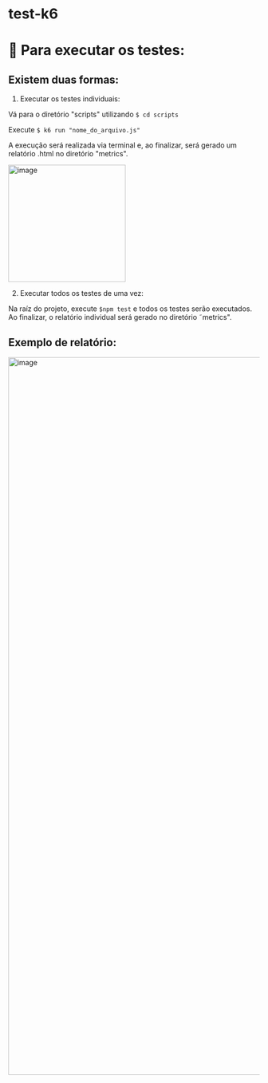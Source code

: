 # test-k6

# :hammer: Para executar os testes:

## Existem duas formas:

1. Executar os testes individuais:

Vá para o diretório "scripts" utilizando `$ cd scripts`

Execute `$ k6 run "nome_do_arquivo.js"`

A execução será realizada via terminal e, ao finalizar, será gerado um relatório .html no diretório "metrics".

<img width="235" alt="image" src="https://github.com/arthurqabr/test-k6/assets/96924797/291b7155-3cd4-44ef-b1ea-f5c2ce39bed8">


2. Executar todos os testes de uma vez:

Na raíz do projeto, execute `$npm test` e todos os testes serão executados. Ao finalizar, o relatório individual será gerado no diretório ˜metrics".

## Exemplo de relatório:

<img width="1440" alt="image" src="https://github.com/arthurqabr/test-k6/assets/96924797/6b2862d5-3d0e-4a16-84da-67be8bea75d9">
